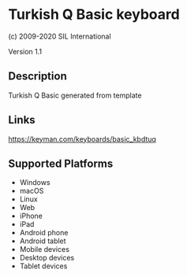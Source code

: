 Turkish Q Basic keyboard
==============

(c) 2009-2020 SIL International

Version 1.1

Description
-----------

Turkish Q Basic generated from template

Links
-----
https://keyman.com/keyboards/basic_kbdtuq

Supported Platforms
-------------------
 * Windows
 * macOS
 * Linux
 * Web
 * iPhone
 * iPad
 * Android phone
 * Android tablet
 * Mobile devices
 * Desktop devices
 * Tablet devices


